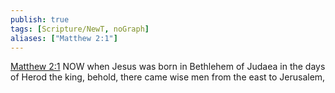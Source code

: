 ```yaml
---
publish: true
tags: [Scripture/NewT, noGraph]
aliases: ["Matthew 2:1"]
---
```

[Matthew 2:1](https://churchofjesuschrist.org/study/scriptures/nt/matt/2?lang=eng&id=p1#p1) NOW when Jesus was born in Bethlehem of Judaea in the days of Herod the king, behold, there came wise men from the east to Jerusalem,
